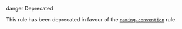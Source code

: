 danger Deprecated

This rule has been deprecated in favour of the [`naming-convention`](./naming-convention.md) rule.

<!--
This doc file has been left on purpose because `camelcase` is a core ESLint
rule. This exists to help direct people to the replacement rule.

Note that there is no actual way to get to this page in the normal navigation,
so end-users will only be able to get to this page from the search bar.
-->
